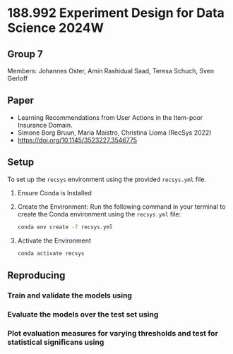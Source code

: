 # 188.992 Experiment Design for Data Science 2024W

## Group 7

Members: Johannes Oster, Amin Rashidual Saad, Teresa Schuch, Sven Gerloff

## Paper

- Learning Recommendations from User Actions in the Item-poor Insurance Domain.
- Simone Borg Bruun, Maria Maistro, Christina Lioma (RecSys 2022)
- https://doi.org/10.1145/3523227.3546775

## Setup

To set up the `recsys` environment using the provided `recsys.yml` file.

1. Ensure Conda is Installed

2. Create the Environment: Run the following command in your terminal to create the Conda environment using the `recsys.yml` file:

   ```bash
   conda env create -f recsys.yml

3. Activate the Environment

   ```bash
   conda activate recsys

## Reproducing

### Train and validate the models using

### Evaluate the models over the test set using

### Plot evaluation measures for varying thresholds and test for statistical significans using
